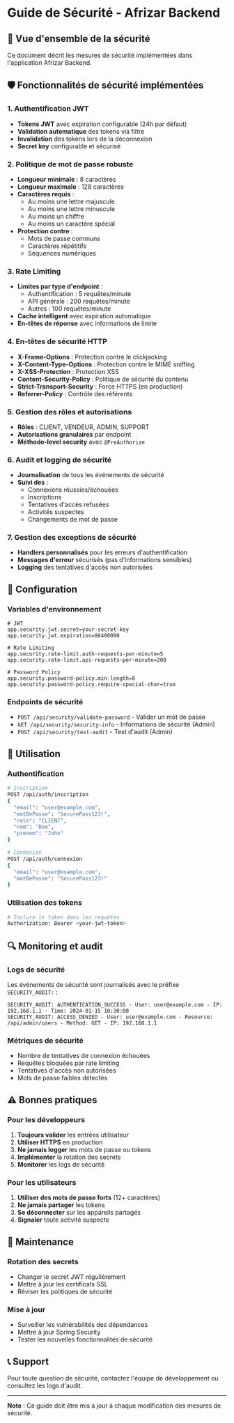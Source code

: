 # Guide de Sécurité - Afrizar Backend

## 🔐 Vue d'ensemble de la sécurité

Ce document décrit les mesures de sécurité implémentées dans l'application Afrizar Backend.

## 🛡️ Fonctionnalités de sécurité implémentées

### 1. Authentification JWT
- **Tokens JWT** avec expiration configurable (24h par défaut)
- **Validation automatique** des tokens via filtre
- **Invalidation** des tokens lors de la déconnexion
- **Secret key** configurable et sécurisé

### 2. Politique de mot de passe robuste
- **Longueur minimale** : 8 caractères
- **Longueur maximale** : 128 caractères
- **Caractères requis** :
  - Au moins une lettre majuscule
  - Au moins une lettre minuscule
  - Au moins un chiffre
  - Au moins un caractère spécial
- **Protection contre** :
  - Mots de passe communs
  - Caractères répétitifs
  - Séquences numériques

### 3. Rate Limiting
- **Limites par type d'endpoint** :
  - Authentification : 5 requêtes/minute
  - API générale : 200 requêtes/minute
  - Autres : 100 requêtes/minute
- **Cache intelligent** avec expiration automatique
- **En-têtes de réponse** avec informations de limite

### 4. En-têtes de sécurité HTTP
- **X-Frame-Options** : Protection contre le clickjacking
- **X-Content-Type-Options** : Protection contre le MIME sniffing
- **X-XSS-Protection** : Protection XSS
- **Content-Security-Policy** : Politique de sécurité du contenu
- **Strict-Transport-Security** : Force HTTPS (en production)
- **Referrer-Policy** : Contrôle des référents

### 5. Gestion des rôles et autorisations
- **Rôles** : CLIENT, VENDEUR, ADMIN, SUPPORT
- **Autorisations granulaires** par endpoint
- **Méthode-level security** avec `@PreAuthorize`

### 6. Audit et logging de sécurité
- **Journalisation** de tous les événements de sécurité
- **Suivi des** :
  - Connexions réussies/échouées
  - Inscriptions
  - Tentatives d'accès refusées
  - Activités suspectes
  - Changements de mot de passe

### 7. Gestion des exceptions de sécurité
- **Handlers personnalisés** pour les erreurs d'authentification
- **Messages d'erreur** sécurisés (pas d'informations sensibles)
- **Logging** des tentatives d'accès non autorisées

## 🔧 Configuration

### Variables d'environnement
```properties
# JWT
app.security.jwt.secret=your-secret-key
app.security.jwt.expiration=86400000

# Rate Limiting
app.security.rate-limit.auth-requests-per-minute=5
app.security.rate-limit.api-requests-per-minute=200

# Password Policy
app.security.password-policy.min-length=8
app.security.password-policy.require-special-char=true
```

### Endpoints de sécurité
- `POST /api/security/validate-password` - Valider un mot de passe
- `GET /api/security/security-info` - Informations de sécurité (Admin)
- `POST /api/security/test-audit` - Test d'audit (Admin)

## 🚀 Utilisation

### Authentification
```bash
# Inscription
POST /api/auth/inscription
{
  "email": "user@example.com",
  "motDePasse": "SecurePass123!",
  "role": "CLIENT",
  "nom": "Doe",
  "prenom": "John"
}

# Connexion
POST /api/auth/connexion
{
  "email": "user@example.com",
  "motDePasse": "SecurePass123!"
}
```

### Utilisation des tokens
```bash
# Inclure le token dans les requêtes
Authorization: Bearer <your-jwt-token>
```

## 🔍 Monitoring et audit

### Logs de sécurité
Les événements de sécurité sont journalisés avec le préfixe `SECURITY_AUDIT:` :

```
SECURITY_AUDIT: AUTHENTICATION_SUCCESS - User: user@example.com - IP: 192.168.1.1 - Time: 2024-01-15 10:30:00
SECURITY_AUDIT: ACCESS_DENIED - User: user@example.com - Resource: /api/admin/users - Method: GET - IP: 192.168.1.1
```

### Métriques de sécurité
- Nombre de tentatives de connexion échouées
- Requêtes bloquées par rate limiting
- Tentatives d'accès non autorisées
- Mots de passe faibles détectés

## ⚠️ Bonnes pratiques

### Pour les développeurs
1. **Toujours valider** les entrées utilisateur
2. **Utiliser HTTPS** en production
3. **Ne jamais logger** les mots de passe ou tokens
4. **Implémenter** la rotation des secrets
5. **Monitorer** les logs de sécurité

### Pour les utilisateurs
1. **Utiliser des mots de passe forts** (12+ caractères)
2. **Ne jamais partager** les tokens
3. **Se déconnecter** sur les appareils partagés
4. **Signaler** toute activité suspecte

## 🔄 Maintenance

### Rotation des secrets
- Changer le secret JWT régulièrement
- Mettre à jour les certificats SSL
- Réviser les politiques de sécurité

### Mise à jour
- Surveiller les vulnérabilités des dépendances
- Mettre à jour Spring Security
- Tester les nouvelles fonctionnalités de sécurité

## 📞 Support

Pour toute question de sécurité, contactez l'équipe de développement ou consultez les logs d'audit.

---

**Note** : Ce guide doit être mis à jour à chaque modification des mesures de sécurité.


